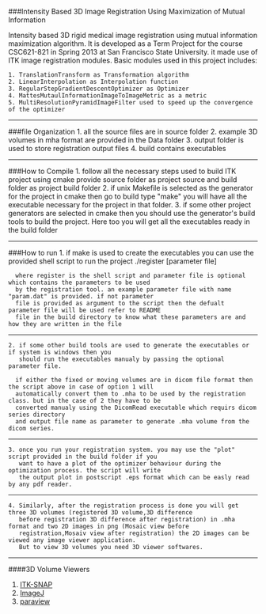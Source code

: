 ###Intensity Based 3D Image Registration Using Maximization of Mutual Information

Intensity based 3D rigid medical image registration using mutual information maximization algorithm.
It is developed as a Term Project for the course CSC621-821 in Spring 2013 at San Francisco State University.
it made use of ITK image registration modules. Basic modules used in this project includes:

    1. TranslationTransform as Transformation algorithm 
    2. LinearInterpolation as Interpolation function
    3. RegularStepGradientDescentOptimizer as Optimizer
    4. MattesMutaulInformationImageToImageMetric as a metric
    5. MultiResolutionPyramidImageFilter used to speed up the convergence of the optimizer
***

###file Organization
    1. all the source files are in source folder
    2. example 3D volumes in mha format are provided in the Data folder 
    3. output folder is used to store registration output files
    4. build contains executables
***
###How to Compile
    1.  follow all the necessary steps used to build ITK project using cmake 
        provide source folder as project source and build folder as project build folder
    2. if unix Makefile is selected as the generator for the project in cmake then go to 
        build type "make" you will have all the executable necessary for the project in that folder.
    3. if some other project generators are selected in cmake then  you should use the generator's 
        build tools to build the project. Here too you will get all the executables ready in the build folder
***
###How to run 
    1. if make is used to create the executables you can use the provided shell script to run the project
            ./register [parameter file] 
          
      where register is the shell script and parameter file is optional which contains the parameters to be used 
      by the registration tool. an example parameter file with name "param.dat" is provided. if not parameter 
      file is provided as argument to the script then the defualt parameter file will be used refer to README 
      file in the build directory to know what these parameters are and how they are written in the file
***
    2. if some other build tools are used to generate the executables or if system is windows then you 
       should run the executables manualy by passing the optional parameter file.

      if either the fixed or moving volumes are in dicom file format then the script above in case of option 1 will 
      automatically convert them to .mha to be used by the registration class. but in the case of 2 they have to be 
      converted manualy using the DicomRead executable which requirs dicom series directory 
      and output file name as parameter to generate .mha volume from the dicom series.
***
    3. once you run your registration system. you may use the "plot" script provided in the build folder if you 
       want to have a plot of the optimizer behaviour during the optimization process. the script will write 
       the output plot in postscript .eps format which can be easly read by any pdf reader.
***
    4. Similarly, after the registration process is done you will get three 3D volumes (registered 3D volume,3D difference 
       before registration 3D difference after registration) in .mha format and two 2D images in png (Mosaic view before 
       registration,Mosaiv view after registration) the 2D images can be viewed any image viewer application. 
       But to view 3D volumes you need 3D viewer softwares.
***
####3D Volume Viewers
1. [ITK-SNAP](http://www.itksnap.org/pmwiki/pmwiki.php?n=Main.Downloads) <br>
2. [ImageJ](http://rsbweb.nih.gov/ij/download.html) <br>
3. [paraview](http://www.paraview.org/paraview/resources/software.php) <br>
